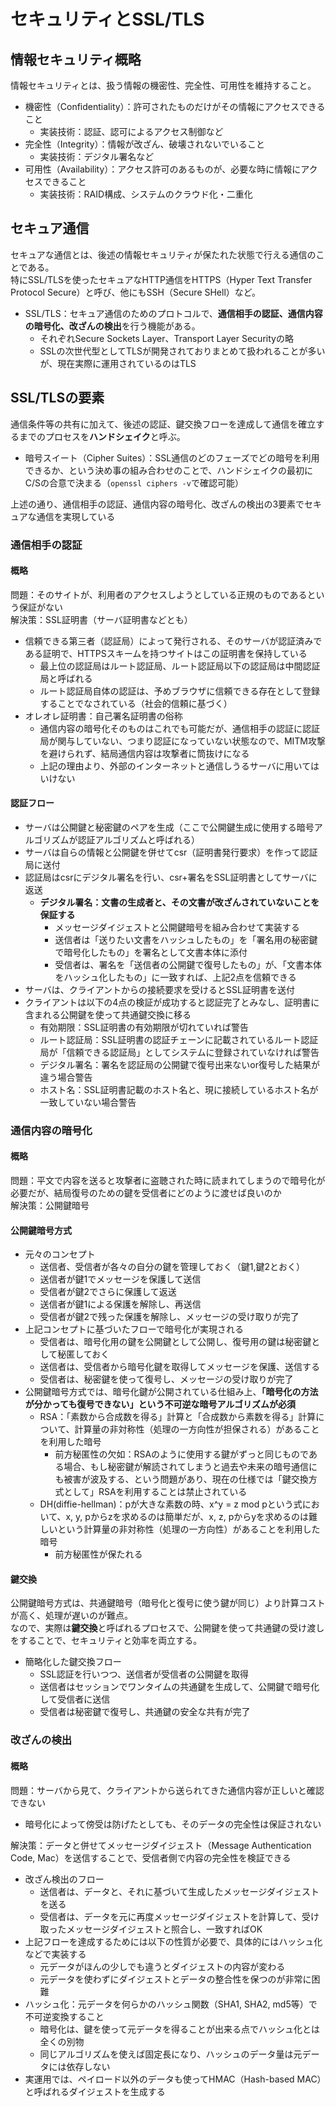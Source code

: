 # セキュリティとSSL/TLS
## 情報セキュリティ概略
情報セキュリティとは、扱う情報の機密性、完全性、可用性を維持すること。  
- 機密性（Confidentiality）：許可されたものだけがその情報にアクセスできること  
  - 実装技術：認証、認可によるアクセス制御など  
- 完全性（Integrity）：情報が改ざん、破壊されないでいること  
  - 実装技術：デジタル署名など  
- 可用性（Availability）：アクセス許可のあるものが、必要な時に情報にアクセスできること  
  - 実装技術：RAID構成、システムのクラウド化・二重化  
  
## セキュア通信
セキュアな通信とは、後述の情報セキュリティが保たれた状態で行える通信のことである。  
特にSSL/TLSを使ったセキュアなHTTP通信をHTTPS（Hyper Text Transfer Protocol Secure）と呼び、他にもSSH（Secure SHell）など。  
- SSL/TLS：セキュア通信のためのプロトコルで、**通信相手の認証、通信内容の暗号化、改ざんの検出**を行う機能がある。
  - それぞれSecure Sockets Layer、Transport Layer Securityの略
  - SSLの次世代型としてTLSが開発されておりまとめて扱われることが多いが、現在実際に運用されているのはTLS
  
## SSL/TLSの要素  
通信条件等の共有に加えて、後述の認証、鍵交換フローを達成して通信を確立するまでのプロセスを**ハンドシェイク**と呼ぶ。  
- 暗号スイート（Cipher Suites）：SSL通信のどのフェーズでどの暗号を利用できるか、という決め事の組み合わせのことで、ハンドシェイクの最初にC/Sの合意で決まる（`openssl ciphers -v`で確認可能）  
  
上述の通り、通信相手の認証、通信内容の暗号化、改ざんの検出の3要素でセキュアな通信を実現している
### 通信相手の認証
#### 概略
問題：そのサイトが、利用者のアクセスしようとしている正規のものであるという保証がない  
解決策：SSL証明書（サーバ証明書などとも）  
- 信頼できる第三者（認証局）によって発行される、そのサーバが認証済みである証明で、HTTPSスキームを持つサイトはこの証明書を保持している
  - 最上位の認証局はルート認証局、ルート認証局以下の認証局は中間認証局と呼ばれる
  - ルート認証局自体の認証は、予めブラウザに信頼できる存在として登録することでなされている（社会的信頼に基づく）
- オレオレ証明書：自己署名証明書の俗称
  - 通信内容の暗号化そのものはこれでも可能だが、通信相手の認証に認証局が関与していない、つまり認証になっていない状態なので、MITM攻撃を避けられず、結局通信内容は攻撃者に筒抜けになる
  - 上記の理由より、外部のインターネットと通信しうるサーバに用いてはいけない
#### 認証フロー
- サーバは公開鍵と秘密鍵のペアを生成（ここで公開鍵生成に使用する暗号アルゴリズムが認証アルゴリズムと呼ばれる）  
- サーバは自らの情報と公開鍵を併せてcsr（証明書発行要求）を作って認証局に送付  
- 認証局はcsrにデジタル署名を行い、csr+署名をSSL証明書としてサーバに返送  
  - **デジタル署名：文書の生成者と、その文書が改ざんされていないことを保証する**  
    - メッセージダイジェストと公開鍵暗号を組み合わせて実装する  
    - 送信者は「送りたい文書をハッシュしたもの」を「署名用の秘密鍵で暗号化したもの」を署名として文書本体に添付  
    - 受信者は、署名を「送信者の公開鍵で復号したもの」が、「文書本体をハッシュ化したもの」に一致すれば、上記2点を信頼できる  
- サーバは、クライアントからの接続要求を受けるとSSL証明書を送付  
- クライアントは以下の4点の検証が成功すると認証完了とみなし、証明書に含まれる公開鍵を使って共通鍵交換に移る  
  - 有効期限：SSL証明書の有効期限が切れていれば警告  
  - ルート認証局：SSL証明書の認証チェーンに記載されているルート認証局が「信頼できる認証局」としてシステムに登録されていなければ警告  
  - デジタル署名：署名を認証局の公開鍵で復号出来ないor復号した結果が違う場合警告  
  - ホスト名：SSL証明書記載のホスト名と、現に接続しているホスト名が一致していない場合警告  
    
### 通信内容の暗号化
#### 概略
問題：平文で内容を送ると攻撃者に盗聴された時に読まれてしまうので暗号化が必要だが、結局復号のための鍵を受信者にどのように渡せば良いのか  
解決策：公開鍵暗号  
#### 公開鍵暗号方式
- 元々のコンセプト  
  - 送信者、受信者が各々の自分の鍵を管理しておく（鍵1,鍵2とおく）  
  - 送信者が鍵1でメッセージを保護して送信  
  - 受信者が鍵2でさらに保護して返送  
  - 送信者が鍵1による保護を解除し、再送信  
  - 受信者が鍵2で残った保護を解除し、メッセージの受け取りが完了  
- 上記コンセプトに基づいたフローで暗号化が実現される  
  - 受信者は、暗号化用の鍵を公開鍵として公開し、復号用の鍵は秘密鍵として秘匿しておく
  - 送信者は、受信者から暗号化鍵を取得してメッセージを保護、送信する
  - 受信者は、秘密鍵を使って復号し、メッセージの受け取りが完了  
- 公開鍵暗号方式では、暗号化鍵が公開されている仕組み上、**「暗号化の方法が分かっても復号できない」という不可逆な暗号アルゴリズムが必須**  
  - RSA：「素数から合成数を得る」計算と「合成数から素数を得る」計算について、計算量の非対称性（処理の一方向性が担保される）があることを利用した暗号
    - 前方秘匿性の欠如：RSAのように使用する鍵がずっと同じものである場合、もし秘密鍵が解読されてしまうと過去や未来の暗号通信にも被害が波及する、という問題があり、現在の仕様では「鍵交換方式として」RSAを利用することは禁止されている
  - DH(diffie-hellman)：pが大きな素数の時、x^y = z mod pという式において、x, y, pからzを求めるのは簡単だが、x, z, pからyを求めるのは難しいという計算量の非対称性（処理の一方向性）があることを利用した暗号
    - 前方秘匿性が保たれる
#### 鍵交換
公開鍵暗号方式は、共通鍵暗号（暗号化と復号に使う鍵が同じ）より計算コストが高く、処理が遅いのが難点。  
なので、実際は**鍵交換**と呼ばれるプロセスで、公開鍵を使って共通鍵の受け渡しをすることで、セキュリティと効率を両立する。  
- 簡略化した鍵交換フロー  
  - SSL認証を行いつつ、送信者が受信者の公開鍵を取得
  - 送信者はセッションでワンタイムの共通鍵を生成して、公開鍵で暗号化して受信者に送信
  - 受信者は秘密鍵で復号し、共通鍵の安全な共有が完了  

    
### 改ざんの検出
#### 概略
問題：サーバから見て、クライアントから送られてきた通信内容が正しいと確認できない  
  - 暗号化によって傍受は防げたとしても、そのデータの完全性は保証されない    
  
解決策：データと併せてメッセージダイジェスト（Message Authentication Code, Mac）を送信することで、受信者側で内容の完全性を検証できる  
- 改ざん検出のフロー  
  - 送信者は、データと、それに基づいて生成したメッセージダイジェストを送る  
  - 受信者は、データを元に再度メッセージダイジェストを計算して、受け取ったメッセージダイジェストと照合し、一致すればOK  
- 上記フローを達成するためには以下の性質が必要で、具体的にはハッシュ化などで実装する  
  - 元データがほんの少しでも違うとダイジェストの内容が変わる  
  - 元データを使わずにダイジェストとデータの整合性を保つのが非常に困難  
- ハッシュ化：元データを何らかのハッシュ関数（SHA1, SHA2, md5等）で不可逆変換すること  
  - 暗号化は、鍵を使って元データを得ることが出来る点でハッシュ化とは全くの別物  
  - 同じアルゴリズムを使えば固定長になり、ハッシュのデータ量は元データには依存しない  
- 実運用では、ペイロード以外のデータも使ってHMAC（Hash-based MAC）と呼ばれるダイジェストを生成する  
